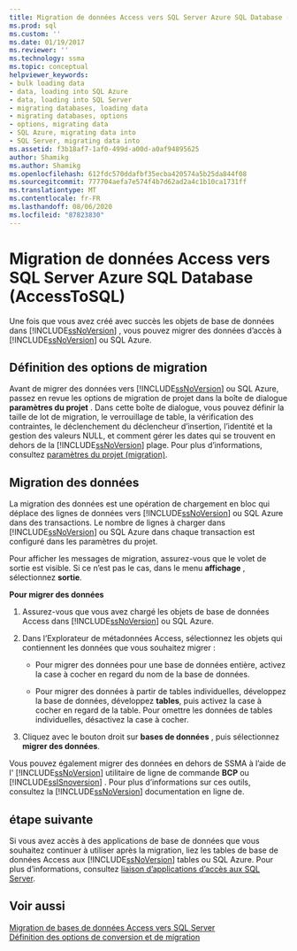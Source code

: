 ```yaml
---
title: Migration de données Access vers SQL Server Azure SQL Database (AccessToSQL) | Microsoft Docs
ms.prod: sql
ms.custom: ''
ms.date: 01/19/2017
ms.reviewer: ''
ms.technology: ssma
ms.topic: conceptual
helpviewer_keywords:
- bulk loading data
- data, loading into SQL Azure
- data, loading into SQL Server
- migrating databases, loading data
- migrating databases, options
- options, migrating data
- SQL Azure, migrating data into
- SQL Server, migrating data into
ms.assetid: f3b18af7-1af0-499d-a00d-a0af94895625
author: Shamikg
ms.author: Shamikg
ms.openlocfilehash: 612fdc570ddafbf35ecba420574a5b25da844f08
ms.sourcegitcommit: 777704aefa7e574f4b7d62ad2a4c1b10ca1731ff
ms.translationtype: MT
ms.contentlocale: fr-FR
ms.lasthandoff: 08/06/2020
ms.locfileid: "87823830"
---
```

# <a name="migrating-access-data-into-sql-server---azure-sql-database-accesstosql"></a>Migration de données Access vers SQL Server Azure SQL Database (AccessToSQL)
Une fois que vous avez créé avec succès les objets de base de données dans [!INCLUDE[ssNoVersion](../../includes/ssnoversion-md.md)] , vous pouvez migrer des données d’accès à [!INCLUDE[ssNoVersion](../../includes/ssnoversion-md.md)] ou SQL Azure.  
  
## <a name="setting-migration-options"></a>Définition des options de migration  
Avant de migrer des données vers [!INCLUDE[ssNoVersion](../../includes/ssnoversion-md.md)] ou SQL Azure, passez en revue les options de migration de projet dans la boîte de dialogue **paramètres du projet** . Dans cette boîte de dialogue, vous pouvez définir la taille de lot de migration, le verrouillage de table, la vérification des contraintes, le déclenchement du déclencheur d’insertion, l’identité et la gestion des valeurs NULL, et comment gérer les dates qui se trouvent en dehors de la [!INCLUDE[ssNoVersion](../../includes/ssnoversion-md.md)] plage. Pour plus d’informations, consultez [paramètres du projet (migration)](https://msdn.microsoft.com/4caebc9c-8680-4b99-a8fa-89c43161c95d).  
  
## <a name="migrating-data"></a>Migration des données  
La migration des données est une opération de chargement en bloc qui déplace des lignes de données vers [!INCLUDE[ssNoVersion](../../includes/ssnoversion-md.md)] ou SQL Azure dans des transactions. Le nombre de lignes à charger dans [!INCLUDE[ssNoVersion](../../includes/ssnoversion-md.md)] ou SQL Azure dans chaque transaction est configuré dans les paramètres du projet.  
  
Pour afficher les messages de migration, assurez-vous que le volet de sortie est visible. Si ce n’est pas le cas, dans le menu **affichage** , sélectionnez **sortie**.  
  
**Pour migrer des données**  
  
1.  Assurez-vous que vous avez chargé les objets de base de données Access dans [!INCLUDE[ssNoVersion](../../includes/ssnoversion-md.md)] ou SQL Azure.  
  
2.  Dans l’Explorateur de métadonnées Access, sélectionnez les objets qui contiennent les données que vous souhaitez migrer :  
  
    -   Pour migrer des données pour une base de données entière, activez la case à cocher en regard du nom de la base de données.  
  
    -   Pour migrer des données à partir de tables individuelles, développez la base de données, développez **tables**, puis activez la case à cocher en regard de la table. Pour omettre les données de tables individuelles, désactivez la case à cocher.  
  
3.  Cliquez avec le bouton droit sur **bases de données** , puis sélectionnez **migrer des données**.  
  
Vous pouvez également migrer des données en dehors de SSMA à l’aide de l' [!INCLUDE[ssNoVersion](../../includes/ssnoversion-md.md)] utilitaire de ligne de commande **BCP** ou [!INCLUDE[ssISnoversion](../../includes/ssisnoversion-md.md)] . Pour plus d’informations sur ces outils, consultez la [!INCLUDE[ssNoVersion](../../includes/ssnoversion-md.md)] documentation en ligne de.  
  
## <a name="next-step"></a>étape suivante  
Si vous avez accès à des applications de base de données que vous souhaitez continuer à utiliser après la migration, liez les tables de base de données Access aux [!INCLUDE[ssNoVersion](../../includes/ssnoversion-md.md)] tables ou SQL Azure. Pour plus d’informations, consultez [liaison d’applications d’accès aux SQL Server](linking-access-applications-to-sql-server-azure-sql-db-accesstosql.md).  
  
## <a name="see-also"></a>Voir aussi  
[Migration de bases de données Access vers SQL Server](migrating-access-databases-to-sql-server-azure-sql-db-accesstosql.md)  
[Définition des options de conversion et de migration](setting-conversion-and-migration-options-accesstosql.md)  
  
